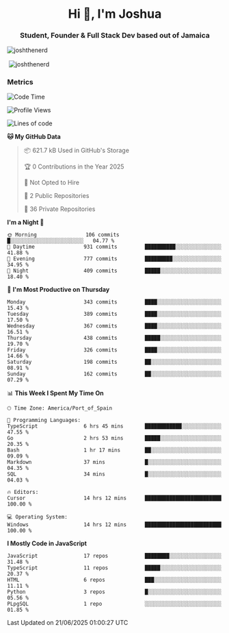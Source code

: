 <h1 align="center">Hi 👋, I'm Joshua</h1>
<h3 align="center">Student, Founder & Full Stack Dev based out of Jamaica</h3>

<p align="left"> <img src="https://komarev.com/ghpvc/?username=JoshTheDeveloperr" alt="joshthenerd" /> </p>

<p>&nbsp;<img align="center" src="https://github-readme-stats.vercel.app/api?username=JoshTheDeveloperr&show_icons=true&count_private=true" alt="joshthenerd" /></p>

### Metrics

<!--START_SECTION:waka-->
![Code Time](http://img.shields.io/badge/Code%20Time-1%2C338%20hrs%2044%20mins-blue)

![Profile Views](http://img.shields.io/badge/Profile%20Views-1-blue)

![Lines of code](https://img.shields.io/badge/From%20Hello%20World%20I%27ve%20Written-3.9%20million%20lines%20of%20code-blue)

**🐱 My GitHub Data** 

> 📦 621.7 kB Used in GitHub's Storage 
 > 
> 🏆 0 Contributions in the Year 2025
 > 
> 🚫 Not Opted to Hire
 > 
> 📜 2 Public Repositories 
 > 
> 🔑 36 Private Repositories 
 > 
**I'm a Night 🦉** 

```text
🌞 Morning                106 commits         █░░░░░░░░░░░░░░░░░░░░░░░░   04.77 % 
🌆 Daytime                931 commits         ██████████░░░░░░░░░░░░░░░   41.88 % 
🌃 Evening                777 commits         █████████░░░░░░░░░░░░░░░░   34.95 % 
🌙 Night                  409 commits         █████░░░░░░░░░░░░░░░░░░░░   18.40 % 
```
📅 **I'm Most Productive on Thursday** 

```text
Monday                   343 commits         ████░░░░░░░░░░░░░░░░░░░░░   15.43 % 
Tuesday                  389 commits         ████░░░░░░░░░░░░░░░░░░░░░   17.50 % 
Wednesday                367 commits         ████░░░░░░░░░░░░░░░░░░░░░   16.51 % 
Thursday                 438 commits         █████░░░░░░░░░░░░░░░░░░░░   19.70 % 
Friday                   326 commits         ████░░░░░░░░░░░░░░░░░░░░░   14.66 % 
Saturday                 198 commits         ██░░░░░░░░░░░░░░░░░░░░░░░   08.91 % 
Sunday                   162 commits         ██░░░░░░░░░░░░░░░░░░░░░░░   07.29 % 
```


📊 **This Week I Spent My Time On** 

```text
🕑︎ Time Zone: America/Port_of_Spain

💬 Programming Languages: 
TypeScript               6 hrs 45 mins       ████████████░░░░░░░░░░░░░   47.55 % 
Go                       2 hrs 53 mins       █████░░░░░░░░░░░░░░░░░░░░   20.35 % 
Bash                     1 hr 17 mins        ██░░░░░░░░░░░░░░░░░░░░░░░   09.09 % 
Markdown                 37 mins             █░░░░░░░░░░░░░░░░░░░░░░░░   04.35 % 
SQL                      34 mins             █░░░░░░░░░░░░░░░░░░░░░░░░   04.03 % 

🔥 Editors: 
Cursor                   14 hrs 12 mins      █████████████████████████   100.00 % 

💻 Operating System: 
Windows                  14 hrs 12 mins      █████████████████████████   100.00 % 
```

**I Mostly Code in JavaScript** 

```text
JavaScript               17 repos            ████████░░░░░░░░░░░░░░░░░   31.48 % 
TypeScript               11 repos            █████░░░░░░░░░░░░░░░░░░░░   20.37 % 
HTML                     6 repos             ███░░░░░░░░░░░░░░░░░░░░░░   11.11 % 
Python                   3 repos             █░░░░░░░░░░░░░░░░░░░░░░░░   05.56 % 
PLpgSQL                  1 repo              ░░░░░░░░░░░░░░░░░░░░░░░░░   01.85 % 
```




 Last Updated on 21/06/2025 01:00:27 UTC
<!--END_SECTION:waka-->
